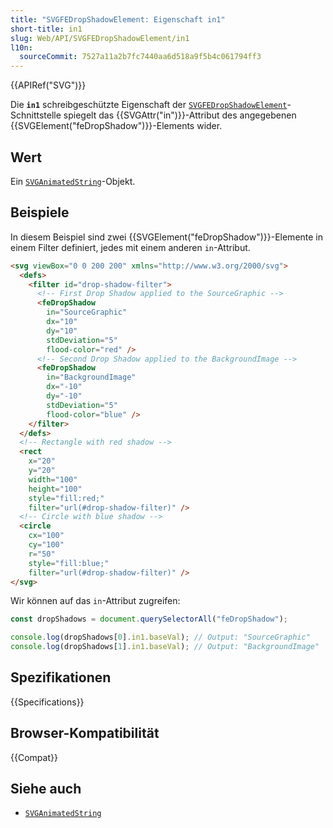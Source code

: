 ```yaml
---
title: "SVGFEDropShadowElement: Eigenschaft in1"
short-title: in1
slug: Web/API/SVGFEDropShadowElement/in1
l10n:
  sourceCommit: 7527a11a2b7fc7440aa6d518a9f5b4c061794ff3
---
```


{{APIRef("SVG")}}

Die **`in1`** schreibgeschützte Eigenschaft der [`SVGFEDropShadowElement`](/de/docs/Web/API/SVGFEDropShadowElement)-Schnittstelle spiegelt das {{SVGAttr("in")}}-Attribut des angegebenen {{SVGElement("feDropShadow")}}-Elements wider.

## Wert

Ein [`SVGAnimatedString`](/de/docs/Web/API/SVGAnimatedString)-Objekt.

## Beispiele

In diesem Beispiel sind zwei {{SVGElement("feDropShadow")}}-Elemente in einem Filter definiert, jedes mit einem anderen `in`-Attribut.

```html
<svg viewBox="0 0 200 200" xmlns="http://www.w3.org/2000/svg">
  <defs>
    <filter id="drop-shadow-filter">
      <!-- First Drop Shadow applied to the SourceGraphic -->
      <feDropShadow
        in="SourceGraphic"
        dx="10"
        dy="10"
        stdDeviation="5"
        flood-color="red" />
      <!-- Second Drop Shadow applied to the BackgroundImage -->
      <feDropShadow
        in="BackgroundImage"
        dx="-10"
        dy="-10"
        stdDeviation="5"
        flood-color="blue" />
    </filter>
  </defs>
  <!-- Rectangle with red shadow -->
  <rect
    x="20"
    y="20"
    width="100"
    height="100"
    style="fill:red;"
    filter="url(#drop-shadow-filter)" />
  <!-- Circle with blue shadow -->
  <circle
    cx="100"
    cy="100"
    r="50"
    style="fill:blue;"
    filter="url(#drop-shadow-filter)" />
</svg>
```

Wir können auf das `in`-Attribut zugreifen:

```js
const dropShadows = document.querySelectorAll("feDropShadow");

console.log(dropShadows[0].in1.baseVal); // Output: "SourceGraphic"
console.log(dropShadows[1].in1.baseVal); // Output: "BackgroundImage"
```

## Spezifikationen

{{Specifications}}

## Browser-Kompatibilität

{{Compat}}

## Siehe auch

- [`SVGAnimatedString`](/de/docs/Web/API/SVGAnimatedString)
